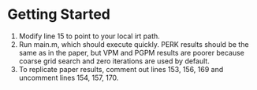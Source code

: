 # Getting Started

1. Modify line 15 to point to your local irt path.
2. Run main.m, which should execute quickly. PERK results should be the same as in the paper, but VPM and PGPM results are poorer because coarse grid search and zero iterations are used by default. 
3. To replicate paper results, comment out lines 153, 156, 169 and uncomment lines 154, 157, 170. 

